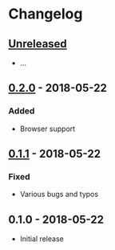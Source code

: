 # Changelog

## [Unreleased]

- ...

## [0.2.0] - 2018-05-22

### Added

- Browser support

## [0.1.1] - 2018-05-22

### Fixed

- Various bugs and typos

## 0.1.0 - 2018-05-22

- Initial release

[Unreleased]: https://github.com/MunifTanjim/node-bkash/compare/0.2.0...HEAD
[0.2.0]: https://github.com/MunifTanjim/node-bkash/compare/0.1.1...0.2.0
[0.1.1]: https://github.com/MunifTanjim/node-bkash/compare/0.1.0...0.1.1

